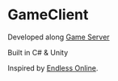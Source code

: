 # GameClient
Developed along [Game Server](https://github.com/Cerestar/GameServer)

Built in C# & Unity

Inspired by [Endless Online](http://www.endless-online.com/).
